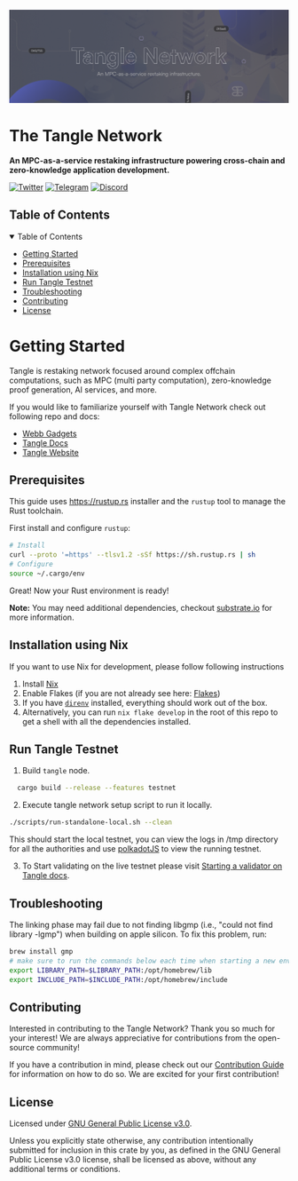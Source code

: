 <div align="center">
<a href="https://www.tangle.tools/">
    
![Alt text](<assets/Tangle Banner 4.png>)
  </a>
  </div>
<h1 align="left"> The Tangle Network </h1>
<p align="left">
    <strong>An MPC-as-a-service restaking infrastructure powering cross-chain and zero-knowledge application development. </strong>
</p>

<div align="left" >

[![Twitter](https://img.shields.io/twitter/follow/webbprotocol.svg?style=flat-square&label=Twitter&color=1DA1F2)](https://twitter.com/intent/user?screen_name=tangle_network)
[![Telegram](https://img.shields.io/badge/Telegram-gray?logo=telegram)](https://t.me/webbprotocol)
[![Discord](https://img.shields.io/discord/833784453251596298.svg?style=flat-square&label=Discord&logo=discord)](https://discord.gg/cv8EfJu3Tn)

</div>

<!-- TABLE OF CONTENTS -->
<h2 id="table-of-contents"> Table of Contents</h2>

<details open="open">
  <summary>Table of Contents</summary>
  <ul>
    <li><a href="#start"> Getting Started</a></li>
    <li><a href="#prerequisites">Prerequisites</a></li>
    <li><a href="#nix">Installation using Nix</a></li>
    <li><a href="#testnet">Run Tangle Testnet</a></li>
    <li><a href="#troubleshooting">Troubleshooting</a></li>
    <li><a href="#contribute">Contributing</a></li>
    <li><a href="#license">License</a></li>
  </ul>  
</details>

<h1 id="start"> Getting Started </h1>

Tangle is restaking network focused around complex offchain computations, such as MPC (multi party computation), zero-knowledge proof generation, AI services, and more.

If you would like to familiarize yourself with Tangle Network check out following repo and docs:

- [Webb Gadgets](https://github.com/webb-tools/gadgets)
- [Tangle Docs](https://docs.tangle.tools/docs)
- [Tangle Website](https://tangle.tools/)

<h2 id="prerequisites"> Prerequisites</h2>

This guide uses <https://rustup.rs> installer and the `rustup` tool to manage the Rust toolchain.

First install and configure `rustup`:

```bash
# Install
curl --proto '=https' --tlsv1.2 -sSf https://sh.rustup.rs | sh
# Configure
source ~/.cargo/env
```

Great! Now your Rust environment is ready!

**Note:** You may need additional dependencies, checkout [substrate.io](https://docs.substrate.io/v3/getting-started/installation) for more information.

<h2 id="nix"> Installation using Nix </h2>
If you want to use Nix for development, please follow following instructions

1. Install [Nix](https://nixos.org/download.html)
2. Enable Flakes (if you are not already see here: [Flakes](https://nixos.wiki/wiki/Flakes))
3. If you have [`direnv`](https://github.com/nix-community/nix-direnv#installation) installed, everything should work out of the box.
4. Alternatively, you can run `nix flake develop` in the root of this repo to get a shell with all the dependencies installed.

<h2 id="testnet"> Run Tangle Testnet </h2>

1. Build `tangle` node.

```bash
  cargo build --release --features testnet
```

2. Execute tangle network setup script to run it locally.

```bash
./scripts/run-standalone-local.sh --clean
```

This should start the local testnet, you can view the logs in /tmp directory for all the authorities and use [polkadotJS](https://polkadot.js.org/apps/#/explorer) to view the running testnet.

3. To Start validating on the live testnet please visit [Starting a validator on Tangle docs](https://docs.tangle.tools/docs/node/validator/requirements).

<h2 id="troubleshooting"> Troubleshooting </h2>

The linking phase may fail due to not finding libgmp (i.e., "could not find library -lgmp") when building on apple silicon. To fix this problem, run:

```bash
brew install gmp
# make sure to run the commands below each time when starting a new env, or, append them to .zshrc
export LIBRARY_PATH=$LIBRARY_PATH:/opt/homebrew/lib
export INCLUDE_PATH=$INCLUDE_PATH:/opt/homebrew/include
```

<h2 id="contribute"> Contributing </h2>

Interested in contributing to the Tangle Network? Thank you so much for your interest! We are always appreciative for contributions from the open-source community!

If you have a contribution in mind, please check out our [Contribution Guide](./.github/CONTRIBUTING.md) for information on how to do so. We are excited for your first contribution!

<h2 id="license"> License </h2>

Licensed under <a href="LICENSE">GNU General Public License v3.0</a>.

Unless you explicitly state otherwise, any contribution intentionally submitted for inclusion in this crate by you, as defined in the GNU General Public License v3.0 license, shall be licensed as above, without any additional terms or conditions.
